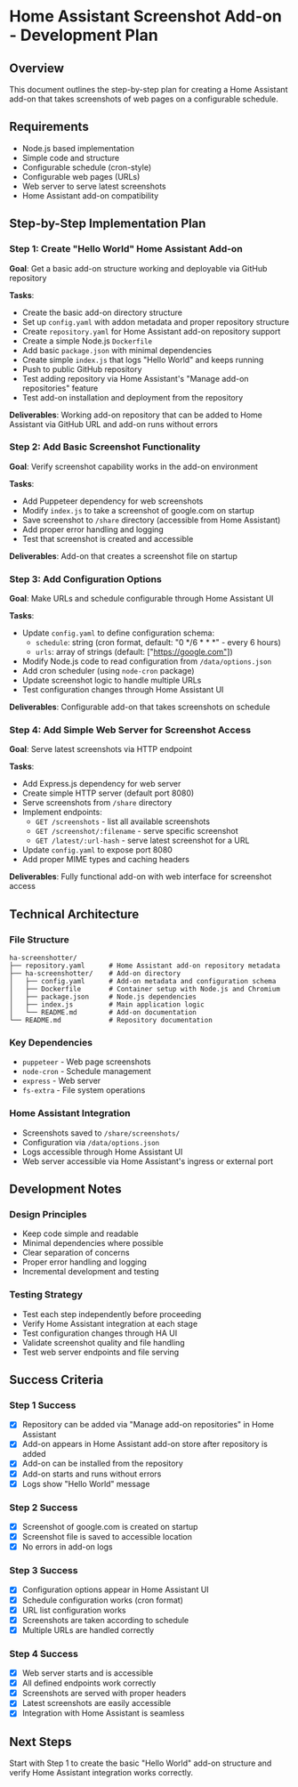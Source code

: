 # Home Assistant Screenshot Add-on - Development Plan

## Overview
This document outlines the step-by-step plan for creating a Home Assistant add-on that takes screenshots of web pages on a configurable schedule.

## Requirements
- Node.js based implementation
- Simple code and structure
- Configurable schedule (cron-style)
- Configurable web pages (URLs)
- Web server to serve latest screenshots
- Home Assistant add-on compatibility

## Step-by-Step Implementation Plan

### Step 1: Create "Hello World" Home Assistant Add-on
**Goal**: Get a basic add-on structure working and deployable via GitHub repository

**Tasks**:
- Create the basic add-on directory structure
- Set up `config.yaml` with addon metadata and proper repository structure
- Create `repository.yaml` for Home Assistant add-on repository support
- Create a simple Node.js `Dockerfile` 
- Add basic `package.json` with minimal dependencies
- Create simple `index.js` that logs "Hello World" and keeps running
- Push to public GitHub repository
- Test adding repository via Home Assistant's "Manage add-on repositories" feature
- Test add-on installation and deployment from the repository

**Deliverables**: Working add-on repository that can be added to Home Assistant via GitHub URL and add-on runs without errors

### Step 2: Add Basic Screenshot Functionality
**Goal**: Verify screenshot capability works in the add-on environment

**Tasks**:
- Add Puppeteer dependency for web screenshots
- Modify `index.js` to take a screenshot of google.com on startup
- Save screenshot to `/share` directory (accessible from Home Assistant)
- Add proper error handling and logging
- Test that screenshot is created and accessible

**Deliverables**: Add-on that creates a screenshot file on startup

### Step 3: Add Configuration Options
**Goal**: Make URLs and schedule configurable through Home Assistant UI

**Tasks**:
- Update `config.yaml` to define configuration schema:
  - `schedule`: string (cron format, default: "0 */6 * * *" - every 6 hours)
  - `urls`: array of strings (default: ["https://google.com"])
- Modify Node.js code to read configuration from `/data/options.json`
- Add cron scheduler (using `node-cron` package)
- Update screenshot logic to handle multiple URLs
- Test configuration changes through Home Assistant UI

**Deliverables**: Configurable add-on that takes screenshots on schedule

### Step 4: Add Simple Web Server for Screenshot Access
**Goal**: Serve latest screenshots via HTTP endpoint

**Tasks**:
- Add Express.js dependency for web server
- Create simple HTTP server (default port 8080)
- Serve screenshots from `/share` directory
- Implement endpoints:
  - `GET /screenshots` - list all available screenshots
  - `GET /screenshot/:filename` - serve specific screenshot
  - `GET /latest/:url-hash` - serve latest screenshot for a URL
- Update `config.yaml` to expose port 8080
- Add proper MIME types and caching headers

**Deliverables**: Fully functional add-on with web interface for screenshot access

## Technical Architecture

### File Structure
```
ha-screenshotter/
├── repository.yaml      # Home Assistant add-on repository metadata
├── ha-screenshotter/    # Add-on directory
│   ├── config.yaml      # Add-on metadata and configuration schema
│   ├── Dockerfile       # Container setup with Node.js and Chromium
│   ├── package.json     # Node.js dependencies
│   ├── index.js         # Main application logic
│   └── README.md        # Add-on documentation
└── README.md            # Repository documentation
```

### Key Dependencies
- `puppeteer` - Web page screenshots
- `node-cron` - Schedule management  
- `express` - Web server
- `fs-extra` - File system operations

### Home Assistant Integration
- Screenshots saved to `/share/screenshots/` 
- Configuration via `/data/options.json`
- Logs accessible through Home Assistant UI
- Web server accessible via Home Assistant's ingress or external port

## Development Notes

### Design Principles
- Keep code simple and readable
- Minimal dependencies where possible
- Clear separation of concerns
- Proper error handling and logging
- Incremental development and testing

### Testing Strategy
- Test each step independently before proceeding
- Verify Home Assistant integration at each stage
- Test configuration changes through HA UI
- Validate screenshot quality and file handling
- Test web server endpoints and file serving

## Success Criteria

### Step 1 Success
- [x] Repository can be added via "Manage add-on repositories" in Home Assistant
- [x] Add-on appears in Home Assistant add-on store after repository is added
- [x] Add-on can be installed from the repository
- [x] Add-on starts and runs without errors
- [x] Logs show "Hello World" message

### Step 2 Success
- [x] Screenshot of google.com is created on startup
- [x] Screenshot file is saved to accessible location
- [x] No errors in add-on logs

### Step 3 Success
- [x] Configuration options appear in Home Assistant UI
- [x] Schedule configuration works (cron format)
- [x] URL list configuration works
- [x] Screenshots are taken according to schedule
- [x] Multiple URLs are handled correctly

### Step 4 Success
- [x] Web server starts and is accessible
- [x] All defined endpoints work correctly
- [x] Screenshots are served with proper headers
- [x] Latest screenshots are easily accessible
- [x] Integration with Home Assistant is seamless

## Next Steps
Start with Step 1 to create the basic "Hello World" add-on structure and verify Home Assistant integration works correctly.